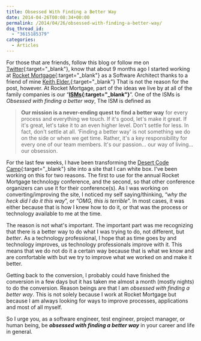 ```yaml
---
title: Obsessed With Finding a Better Way
date: 2014-04-26T00:08:34+00:00
permalink: /2014/04/26/obsessed-with-finding-a-better-way/
dsq_thread_id:
  - "3615185379"
categories:
  - Articles
---
```

For those that are friends, follow this blog or follow me on [Twitter](http://www.twitter.com/jguadagno){:target="_blank"}, know that about 9 months ago I started working at [Rocket Mortgage](http://www.rocketmortgage.com){:target="_blank"} as a Software Architect thanks to a friend of mine [Keith Elder.](http://keithelder.net/){:target="_blank"}  That is not the reason for the post, however.  At Rocket Mortgage, part of the ideas we live by at all of the family companies is our “**[ISMs](http://www.rocketmortgage.com/press-room/fast-facts/our-isms/){:target="_blank"}**”. One of the ISMs is *Obsessed with finding a better way*, The ISM is defined as

> **Our mission is a never-ending quest to find a better way** for every process and everything we touch. If it's good, let's make it great. If it's great, let's take it to an even higher level. Don't settle for less. In fact, don't settle at all. ‘Finding a better way' is not something we do on the side or when we get time. Rather, it's a key responsibility for every one of our team members. It's our passion… our way of living…our obsession.

For the last few weeks, I have been transforming the [Desert Code Camp](http://www.desertcodecamp.com){:target="_blank"} site into a site that I can white box. I've been working on this for two reasons. The first to use for the annual Rocket Mortgage technology conference, and the second, so that other conference organizers can use it for their conference(s).  As I was working on converting/improving the site, I noticed my self saying/thinking, “*why the heck did I do it this way*”, or “*OMG, this is terrible*”.  In most cases, it was either because that is how I knew how to do it, or that was the process or technology available to me at the time.

The reason is not what's important.  The important part was me recognizing that there is a better way to do what I was trying to do, not different, but *better*.  As a technology professional, I hope that as time goes by and technology improves, us technology professionals improve with it.  This means that we do not do it a certain way because that is what we know and are comfortable with but we try to improve what we worked on and make it better.

Getting back to the conversion, I probably could have finished the conversion in a few days but it has taken me almost a month (mostly nights) to do the conversion.  Reason beings are that I am *obsessed with finding a better way*. This is not solely because I work at Rocket Mortgage but because I am always looking for ways to improve processes, applications and most of all myself.

So I urge you, as a software engineer, test engineer, project manager, or human being, be ***obsessed with finding a better way*** in your career and life in general.
